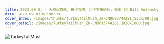 ```yaml
---
title: 2023.09.01 - 火鸡尾蘑菇，布里瓦德，北卡罗来纳州，美国 (© Bill Gozansky/Alamy Stock Photo)
date: 2023.09.01 00:00:00
cover_index: /images/thumbs/TurkeyTailMush_ZH-CN9683744281_533x300.jpg
cover_detail: /images/TurkeyTailMush_ZH-CN9683744281_1920x1080.jpg
---
```


![TurkeyTailMush](/images/TurkeyTailMush_ZH-CN9683744281_1920x1080.jpg)
